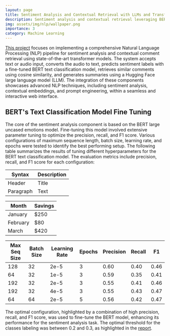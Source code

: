 ```yaml
---
layout: page
title: Sentiment Analysis and Contextual Retrieval with LLMs and Transformers
description: Sentiment analysis and contextual retrieval leveraging BERT, Hugging Face transformers, fine-tuning techniques and ASR.
img: assets/img/nlp/wallpaper.png
importance: 3
category: Machine Learning
---
```


[This project](https://github.com/davidperezcarrasco/Sentiment-Analysis-and-Contextual-Retrieval-with-LLMs-and-Transformers) focuses on implementing a comprehensive Natural Language Processing (NLP) pipeline for sentiment analysis and contextual comment retrieval using state-of-the-art transformer models. The system accepts text or audio input, converts the audio to text, predicts sentiment labels with a fine-tuned BERT text classification model, retrieves similar comments using cosine similarity, and generates summaries using a Hugging Face large language model (LLM). The integration of these components showcases advanced NLP techniques, including sentiment analysis, contextual embeddings, and prompt engineering, within a seamless and interactive web interface.

## BERT's Text Classification Model Fine Tuning

The core of the sentiment analysis component is based on the BERT large uncased emotions model. Fine-tuning this model involved extensive parameter tuning to optimize the precision, recall, and F1 score. Various configurations of maximum sequence length, batch size, learning rate, and epochs were tested to identify the best performing setup. The following table summarizes the results of tuning different hyperparameters for the BERT text classification model. The evaluation metrics include precision, recall, and F1 score for each configuration:

| Syntax      | Description |
| ----------- | ----------- |
| Header      | Title       |
| Paragraph   | Text        |

| Month    | Savings |
| -------- | ------- |
| January  | $250    |
| February | $80     |
| March    | $420    |

| Max Seq Size | Batch Size | Learning Rate | Epochs | Precision | Recall | F1   |
|--------------|------------|---------------|--------|-----------|--------|------|
| 128          | 32         | 2e-5          | 3      | 0.60      | 0.40   | 0.46 |
| 64           | 32         | 1e-5          | 3      | 0.59      | 0.35   | 0.41 |
| 192          | 32         | 2e-5          | 3      | 0.55      | 0.41   | 0.46 |
| 192          | 32         | 4e-5          | 3      | 0.55      | 0.43   | 0.47 |
| 64           | 64         | 2e-5          | 5      | 0.56      | 0.42   | 0.47 |

The optimal configuration, highlighted by a combination of high precision, recall, and F1 score, was used to fine-tune the BERT model, enhancing its performance for the sentiment analysis task. The optimal threshold for the classes labeling was between 0.2 and 0.3, as highlighted in the [report](https://github.com/davidperezcarrasco/Sentiment-Analysis-and-Contextual-Retrieval-with-LLMs-and-Transformers/blob/main/NLP_Report.pdf).
